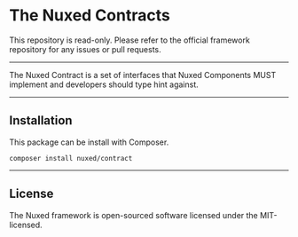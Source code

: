 # The Nuxed Contracts

This repository is read-only. Please refer to the official framework repository for any issues or pull requests.

---

The Nuxed Contract is a set of interfaces that Nuxed Components MUST implement and developers should type hint against.

---

## Installation

This package can be install with Composer.

```console
composer install nuxed/contract
```

---

## License

The Nuxed framework is open-sourced software licensed under the MIT-licensed.
